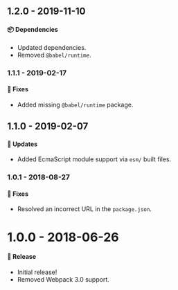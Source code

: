## 1.2.0 - 2019-11-10

#### 📦 Dependencies

- Updated dependencies.
- Removed `@babel/runtime`.

### 1.1.1 - 2019-02-17

#### 🐞 Fixes

- Added missing `@babel/runtime` package.

## 1.1.0 - 2019-02-07

#### 🚀 Updates

- Added EcmaScript module support via `esm/` built files.

### 1.0.1 - 2018-08-27

#### 🐞 Fixes

- Resolved an incorrect URL in the `package.json`.

# 1.0.0 - 2018-06-26

#### 🎉 Release

- Initial release!
- Removed Webpack 3.0 support.
